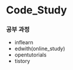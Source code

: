 # Code_Study

### 공부 과정

- inflearn
- edwith(online_study)
- opentutorials
- tistory

<!-- ![ezgif com-gif-maker](https://user-images.githubusercontent.com/64449865/113470663-4b09c680-9492-11eb-9e91-035a9de3bc96.gif) -->
